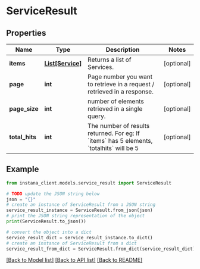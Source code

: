 # ServiceResult


## Properties

Name | Type | Description | Notes
------------ | ------------- | ------------- | -------------
**items** | [**List[Service]**](Service.md) | Returns a list of Services. | [optional] 
**page** | **int** | Page number you want to retrieve in a request / retrieved in a response. | [optional] 
**page_size** | **int** | number of elements retrieved in a single query. | [optional] 
**total_hits** | **int** | The number of results returned. For eg: If &#x60;items&#x60; has 5 elements, &#x60;totalhits&#x60; will be 5 | [optional] 

## Example

```python
from instana_client.models.service_result import ServiceResult

# TODO update the JSON string below
json = "{}"
# create an instance of ServiceResult from a JSON string
service_result_instance = ServiceResult.from_json(json)
# print the JSON string representation of the object
print(ServiceResult.to_json())

# convert the object into a dict
service_result_dict = service_result_instance.to_dict()
# create an instance of ServiceResult from a dict
service_result_from_dict = ServiceResult.from_dict(service_result_dict)
```
[[Back to Model list]](../README.md#documentation-for-models) [[Back to API list]](../README.md#documentation-for-api-endpoints) [[Back to README]](../README.md)


